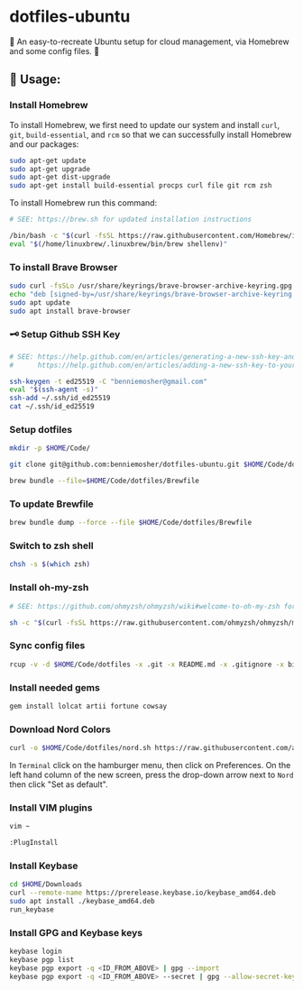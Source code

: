 # dotfiles-ubuntu
🐧 An easy-to-recreate Ubuntu setup for cloud management, via Homebrew and some config files. 🐧

## 📜 Usage:

### Install Homebrew

To install Homebrew, we first need to update our system and install `curl`, `git`, `build-essential`, and `rcm` so that we can successfully install Homebrew and our packages:

```bash
sudo apt-get update
sudo apt-get upgrade
sudo apt-get dist-upgrade
sudo apt-get install build-essential procps curl file git rcm zsh
```

To install Homebrew run this command:

```bash
# SEE: https://brew.sh for updated installation instructions

/bin/bash -c "$(curl -fsSL https://raw.githubusercontent.com/Homebrew/install/HEAD/install.sh)"
eval "$(/home/linuxbrew/.linuxbrew/bin/brew shellenv)"
```

### To install Brave Browser

```bash
sudo curl -fsSLo /usr/share/keyrings/brave-browser-archive-keyring.gpg https://brave-browser-apt-release.s3.brave.com/brave-browser-archive-keyring.gpg
echo "deb [signed-by=/usr/share/keyrings/brave-browser-archive-keyring.gpg arch=amd64] https://brave-browser-apt-release.s3.brave.com/ stable main"|sudo tee /etc/apt/sources.list.d/brave-browser-release.list
sudo apt update
sudo apt install brave-browser
```

### 🗝 Setup Github SSH Key

```bash
# SEE: https://help.github.com/en/articles/generating-a-new-ssh-key-and-adding-it-to-the-ssh-agent and
#      https://help.github.com/en/articles/adding-a-new-ssh-key-to-your-github-account for updated instructions

ssh-keygen -t ed25519 -C "benniemosher@gmail.com"
eval "$(ssh-agent -s)"
ssh-add ~/.ssh/id_ed25519
cat ~/.ssh/id_ed25519
```

### Setup dotfiles

```bash
mkdir -p $HOME/Code/

git clone git@github.com:benniemosher/dotfiles-ubuntu.git $HOME/Code/dotfiles

brew bundle --file=$HOME/Code/dotfiles/Brewfile
```

### To update Brewfile

```bash
brew bundle dump --force --file $HOME/Code/dotfiles/Brewfile
```

### Switch to zsh shell

```bash
chsh -s $(which zsh)
```

### Install oh-my-zsh

```bash
# SEE: https://github.com/ohmyzsh/ohmyzsh/wiki#welcome-to-oh-my-zsh for updated installation instructions

sh -c "$(curl -fsSL https://raw.githubusercontent.com/ohmyzsh/ohmyzsh/master/tools/install.sh)"
```

### Sync config files
```bash
rcup -v -d $HOME/Code/dotfiles -x .git -x README.md -x .gitignore -x bin -x Brewfile -x LICENSE -x nord.sh
```

### Install needed gems

```bash
gem install lolcat artii fortune cowsay
```

### Download Nord Colors

```bash
curl -o $HOME/Code/dotfiles/nord.sh https://raw.githubusercontent.com/arcticicestudio/nord-gnome-terminal/develop/src/nord.sh
```

In `Terminal` click on the hamburger menu, then click on Preferences. On the left hand column of the new screen, press the drop-down arrow next to `Nord` then click "Set as default".

### Install VIM plugins

```bash
vim ~

:PlugInstall
```

### Install Keybase

```bash
cd $HOME/Downloads
curl --remote-name https://prerelease.keybase.io/keybase_amd64.deb
sudo apt install ./keybase_amd64.deb
run_keybase
```

### Install GPG and Keybase keys

```bash
keybase login
keybase pgp list
keybase pgp export -q <ID_FROM_ABOVE> | gpg --import
keybase pgp export -q <ID_FROM_ABOVE> --secret | gpg --allow-secret-key-import --import
```
